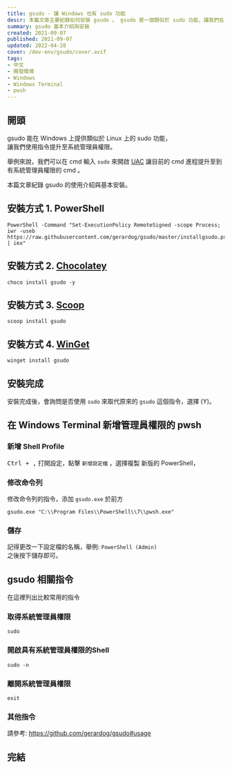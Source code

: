 ```yaml
---
title: gsudo - 讓 Windows 也有 sudo 功能
descr: 本篇文章主要紀錄如何安裝 gsudo 。 gsudo 是一個類似於 sudo 功能，讓我們在 Windows 上可以使用。 sudo 功能可以讓我們更方便地提升至系統管理員權限。 
summary: gsudo 基本介紹與安裝
created: 2021-09-07
published: 2021-09-07
updated: 2022-04-28
cover: /dev-env/gsudo/cover.avif
tags:
- 中文
- 開發環境
- Windows
- Windows Terminal
- pwsh
---
```


<script lang="ts">
  import Lightbox from '$lib/components/extra/lightbox.svelte'
  import Alertbox from '$lib/components/extra/alertbox.svelte'
</script>

## 開頭

gsudo 能在 Windows 上提供類似於 Linux 上的 sudo 功能，  
讓我們使用指令提升至系統管理員權限。

舉例來說，我們可以在 cmd 輸入 `sudo` 來開啟 [UAC](https://zh.wikipedia.org/wiki/%E4%BD%BF%E7%94%A8%E8%80%85%E5%B8%B3%E6%88%B6%E6%8E%A7%E5%88%B6)
讓目前的 cmd 進程提升至到有系統管理員權限的 cmd 。

本篇文章紀錄 gsudo 的使用介紹與基本安裝。

## 安裝方式 1. PowerShell

```shell
PowerShell -Command "Set-ExecutionPolicy RemoteSigned -scope Process; iwr -useb https://raw.githubusercontent.com/gerardog/gsudo/master/installgsudo.ps1 | iex"
```

## 安裝方式 2. [Chocolatey](https://chocolatey.org/install)

```shell
choco install gsudo -y
```

## 安裝方式 3. [Scoop](https://scoop.sh/)

```shell
scoop install gsudo
```

## 安裝方式 4. [WinGet](https://github.com/microsoft/winget-cli/releases)

```shell
winget install gsudo
```

## 安裝完成

安裝完成後，會詢問是否使用 `sudo` 來取代原來的 `gsudo` 這個指令，選擇 (Y)。

## 在 Windows Terminal 新增管理員權限的 pwsh

### 新增 Shell Profile

<kbd>Ctrl + ,</kbd> 打開設定，點擊 `新增設定檔` ，選擇複製 新版的 PowerShell，

<Lightbox src="gsudo/fig01.avif" alt="fig01"/>

### 修改命令列

修改命令列的指令，添加 `gsudo.exe` 於前方  

```shell
gsudo.exe "C:\\Program Files\\PowerShell\\7\\pwsh.exe"
```

<Lightbox src="gsudo/fig02.avif" alt="fig02"/>

### 儲存

記得更改一下設定檔的名稱，舉例: `PowerShell (Admin)`  
之後按下儲存即可。

## gsudo 相關指令

在這裡列出比較常用的指令

### 取得系統管理員權限

```shell
sudo
```

### 開啟具有系統管理員權限的Shell

```shell
sudo -n
```

<Alertbox text="在 Windows Terminal 上，並不會開啟新的 Shell Tab。而會開啟新的 PowerShell 視窗。" type="alert" />

### 離開系統管理員權限

```shell
exit
```

<Alertbox text="若目前有系統管理員權限會取消管理員權限；若沒有則會關閉該 Shell Tab。" type="alert" />

### 其他指令

請參考: https://github.com/gerardog/gsudo#usage

## 完結
